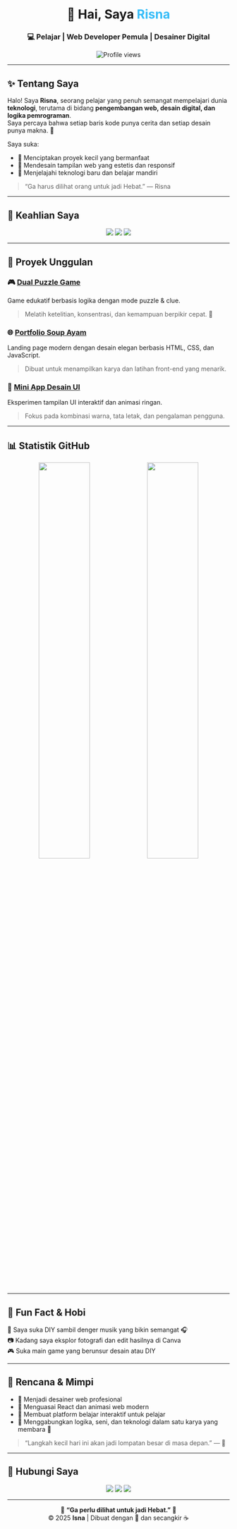 <!-- PROFIL UTAMA -->
<h1 align="center">👋 Hai, Saya <span style="color:#38bdf8;">Risna</span></h1>
<h3 align="center">💻 Pelajar | Web Developer Pemula | Desainer Digital</h3>

<p align="center">
  <img src="https://komarev.com/ghpvc/?username=USERNAME_KAMU&label=Profile%20Views&color=blueviolet&style=flat" alt="Profile views"/>
</p>

---

## ✨ Tentang Saya

Halo! Saya **Risna**, seorang pelajar yang penuh semangat mempelajari dunia **teknologi**, terutama di bidang **pengembangan web, desain digital, dan logika pemrograman**.  
Saya percaya bahwa setiap baris kode punya cerita dan setiap desain punya makna. 🌿

Saya suka:
- 🧩 Menciptakan proyek kecil yang bermanfaat
- 🎨 Mendesain tampilan web yang estetis dan responsif
- 🚀 Menjelajahi teknologi baru dan belajar mandiri

> “Ga harus dilihat orang untuk jadi Hebat.” — Risna 

---

## 🧠 Keahlian Saya

<p align="center">
  <img src="https://img.shields.io/badge/Canva-00C4CC?style=for-the-badge&logo=canva&logoColor=white" />
  <img src="https://img.shields.io/badge/Figma-F24E1E?style=for-the-badge&logo=figma&logoColor=white" />
  <img src="https://img.shields.io/badge/GitHub-181717?style=for-the-badge&logo=github&logoColor=white" />
</p>

---

## 🧩 Proyek Unggulan

### 🎮 [Dual Puzzle Game](#)
Game edukatif berbasis logika dengan mode puzzle & clue.  
> Melatih ketelitian, konsentrasi, dan kemampuan berpikir cepat. 🧠  

### 🌐 [Portfolio Soup Ayam](#)
Landing page modern dengan desain elegan berbasis HTML, CSS, dan JavaScript.  
> Dibuat untuk menampilkan karya dan latihan front-end yang menarik.

### 📱 [Mini App Desain UI](#)
Eksperimen tampilan UI interaktif dan animasi ringan.  
> Fokus pada kombinasi warna, tata letak, dan pengalaman pengguna.

---

## 📊 Statistik GitHub

<p align="center">
  <img src="https://github-readme-stats.vercel.app/api?username=USERNAME_KAMU&show_icons=true&theme=tokyonight&hide_border=true" width="48%" />
  <img src="https://github-readme-streak-stats.herokuapp.com/?user=USERNAME_KAMU&theme=tokyonight&hide_border=true" width="48%" />
</p>

---

## 🌈 Fun Fact & Hobi

💬 Saya suka DIY sambil denger musik yang bikin semangat  🎧  
📷 Kadang saya eksplor fotografi dan edit hasilnya di Canva  
🎮 Suka main game yang berunsur desain atau DIY  

---

## 🧭 Rencana & Mimpi

- 🔹 Menjadi desainer web profesional  
- 🔹 Menguasai React dan animasi web modern  
- 🔹 Membuat platform belajar interaktif untuk pelajar  
- 🔹 Menggabungkan logika, seni, dan teknologi dalam satu karya yang membara 🌟  

> “Langkah kecil hari ini akan jadi lompatan besar di masa depan.” — 🌙  

---

## 🤝 Hubungi Saya

<p align="center">
  <a href="mailto:emailkamu@gmail.com"><img src="https://img.shields.io/badge/Gmail-D14836?style=for-the-badge&logo=gmail&logoColor=white"/></a>
  <a href="https://www.instagram.com/usernamekamu/"><img src="https://img.shields.io/badge/Instagram-E4405F?style=for-the-badge&logo=instagram&logoColor=white"/></a>
  <a href="https://github.com/USERNAME_KAMU"><img src="https://img.shields.io/badge/GitHub-181717?style=for-the-badge&logo=github&logoColor=white"/></a>
</p>

---

<p align="center">
  🌸 <b>“Ga perlu dilihat untuk jadi Hebat.”</b> 🌸<br/>
  © 2025 <b>Isna</b> | Dibuat dengan 💙 dan secangkir ☕
</p>
